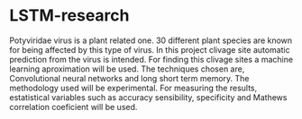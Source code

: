 # LSTM-research

Potyviridae virus is a plant related one. 30 different plant species are known for being affected by this type of virus. In this project clivage site automatic prediction from the virus is intended. For finding this clivage sites a machine learning aproximation will be used. The techniques chosen are, Convolutional neural networks and long short term memory. The methodology used will be experimental. For measuring the results, estatistical variables such as accuracy sensibility, specificity and Mathews correlation coeficient will be used.  

